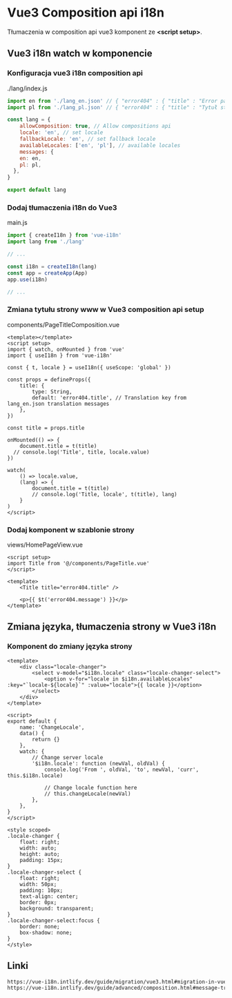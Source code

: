 # Vue3 Composition api i18n
Tłumaczenia w composition api vue3 komponent ze **<script setup\>**.

## Vue3 i18n watch w komponencie

### Konfiguracja vue3 i18n composition api
./lang/index.js
```js
import en from './lang_en.json' // { "error404" : { "title" : "Error page title here"}}
import pl from './lang_pl.json' // { "error404" : { "title" : "Tytuł strony tutaj"}}

const lang = {
	allowComposition: true, // Allow compositions api
	locale: 'en', // set locale
	fallbackLocale: 'en', // set fallback locale
	availableLocales: ['en', 'pl'], // available locales
	messages: {
    en: en,
    pl: pl,
  },
}

export default lang
```

### Dodaj tłumaczenia i18n do Vue3
main.js
```js
import { createI18n } from 'vue-i18n'
import lang from './lang'

// ...

const i18n = createI18n(lang)
const app = createApp(App)
app.use(i18n)

// ...
```

### Zmiana tytułu strony www w Vue3 composition api setup
components/PageTitleComposition.vue
```vue
<template></template>
<script setup>
import { watch, onMounted } from 'vue'
import { useI18n } from 'vue-i18n'

const { t, locale } = useI18n({ useScope: 'global' })

const props = defineProps({
	title: {
		type: String,
		default: 'error404.title', // Translation key from lang_en.json translation messages
	},
})

const title = props.title

onMounted(() => {
	document.title = t(title)
  // console.log('Title', title, locale.value)
})

watch(
	() => locale.value,
	(lang) => {
		document.title = t(title)
		// console.log('Title, locale', t(title), lang)
	}
)
</script>
```

### Dodaj komponent w szablonie strony
views/HomePageView.vue
```vue
<script setup>
import Title from '@/components/PageTitle.vue'
</script>

<template>
	<Title title="error404.title" />
  
	<p>{{ $t('error404.message') }}</p>
</template>
```

## Zmiana języka, tłumaczenia strony w Vue3 i18n

### Komponent do zmiany języka strony
```vue
<template>
	<div class="locale-changer">
		<select v-model="$i18n.locale" class="locale-changer-select">
			<option v-for="locale in $i18n.availableLocales" :key="`locale-${locale}`" :value="locale">{{ locale }}</option>
		</select>
	</div>
</template>

<script>
export default {
	name: 'ChangeLocale',
	data() {
		return {}
	},
	watch: {
		// Change server locale
		'$i18n.locale': function (newVal, oldVal) {
			console.log('From ', oldVal, 'to', newVal, 'curr', this.$i18n.locale)
			
			// Change locale function here
			// this.changeLocale(newVal)
		},
	},
}
</script>

<style scoped>
.locale-changer {
	float: right;
	width: auto;
	height: auto;
	padding: 15px;
}
.locale-changer-select {
	float: right;
	width: 50px;
	padding: 10px;
	text-align: center;
	border: 0px;
	background: transparent;
}
.locale-changer-select:focus {
	border: none;
	box-shadow: none;
}
</style>
```

## Linki
```sh
https://vue-i18n.intlify.dev/guide/migration/vue3.html#migration-in-vue-3
https://vue-i18n.intlify.dev/guide/advanced/composition.html#message-translation
```
